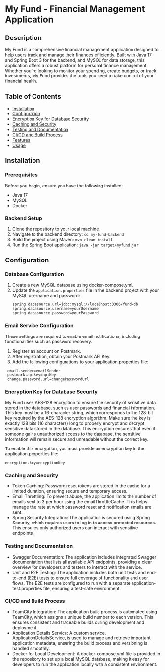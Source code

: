 # My Fund - Financial Management Application

## Description

My Fund is a comprehensive financial management application designed to help users track and manage their finances efficiently. Built with Java 17 and Spring Boot 3 for the backend, and MySQL for data storage, this application offers a robust platform for personal finance management. Whether you're looking to monitor your spending, create budgets, or track investments, My Fund provides the tools you need to take control of your financial health.

## Table of Contents

- [Installation](#installation)
- [Configuration](#configuration)
- [Encryption Key for Database Security](#encryption-key-for-database-security)
- [Caching and Security](#caching-and-security)
- [Testing and Documentation](#testing-and-documentation)
- [CI/CD and Build Process](#ci-cd-and-build-process)
- [Features](#features)
- [Usage](#usage)

## Installation

### Prerequisites

Before you begin, ensure you have the following installed:
- Java 17
- MySQL
- Docker

### Backend Setup

1. Clone the repository to your local machine.
2. Navigate to the backend directory: `cd my-fund-backend`
3. Build the project using Maven: `mvn clean install`
4. Run the Spring Boot application: `java -jar target/myfund.jar`

## Configuration

### Database Configuration

1. Create a new MySQL database using docker-compose.yml.
2. Update the `application.properties` file in the backend project with your MySQL username and password:
   ```
   spring.datasource.url=jdbc:mysql://localhost:3306/fund-db
   spring.datasource.username=yourUsername
   spring.datasource.password=yourPassword
   ```
   
### Email Service Configuration

These settings are required to enable email notifications, including functionalities such as password recovery.

1. Register an account on Postmark.
2. After registration, obtain your Postmark API Key.
3. Add the following configurations to your application.properties file:
  ```
   email.sender=emailSender   
   postmark.apikey=apiKey
   change.password.url=changePasswordUrl
  ```
### Encryption Key for Database Security
My Fund uses AES-128 encryption to ensure the security of sensitive data stored in the database, such as user passwords and financial information.
This key must be a 16-character string, which corresponds to the 128-bit key required by the AES-128 encryption algorithm. Make sure the key is exactly 128 bits (16 characters) long to properly encrypt and decrypt sensitive data stored in the database.
This encryption ensures that even if someone gains unauthorized access to the database, the sensitive information will remain secure and unreadable without the correct key.

To enable this encryption, you must provide an encryption key in the application.properties file:
```
encryption.key=encyptionKey
```
### Caching and Security
- Token Caching: Password reset tokens are stored in the cache for a limited duration, ensuring secure and temporary access.
- Email Throttling: To prevent abuse, the application limits the number of emails sent to 3 per hour using the emailThrottleCache. This helps manage the rate at which password reset and notification emails are sent.
- Spring Security Integration: The application is secured using Spring Security, which requires users to log in to access protected resources. This ensures only authorized users can interact with sensitive endpoints.

### Testing and Documentation
- Swagger Documentation: The application includes integrated Swagger documentation that lists all available API endpoints, providing a clear overview for developers and testers to interact with the service.
- Unit and E2E Testing: The application includes both unit tests and end-to-end (E2E) tests to ensure full coverage of functionality and user flows. The E2E tests are configured to run with a separate application-test.properties file, ensuring a test-safe environment.

### CI/CD and Build Process
- TeamCity Integration: The application build process is automated using TeamCity, which assigns a unique build number to each version. This ensures consistent and traceable builds during development and deployment.
- Application Details Service: A custom service, ApplicationDetailsService, is used to manage and retrieve important application metadata, ensuring the build process and versioning is handled smoothly.
- Docker for Local Development: A docker-compose.yml file is provided in the repository to set up a local MySQL database, making it easy for developers to run the application locally with a consistent environment.
